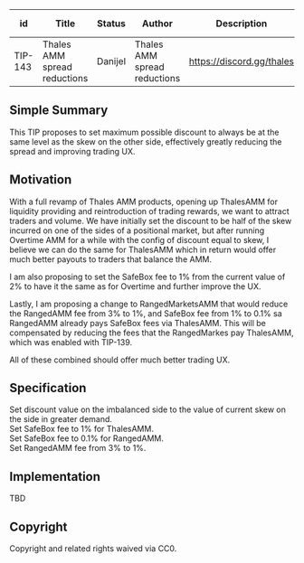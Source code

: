 | id | Title | Status | Author | Description | Discussions to | Created |
| ----------- | ----------- | ----------- | ----------- | ----------- | ----------- | ----------- |
| TIP-143 | Thales AMM spread reductions| Danijel | Thales AMM spread reductions | https://discord.gg/thales | 2023-05-07

## Simple Summary

This TIP proposes to set maximum possible discount to always be at the same level as the skew on the other side, effectively greatly reducing the spread and improving trading UX.  

## Motivation

With a full revamp of Thales AMM products, opening up ThalesAMM for liquidity providing and reintroduction of trading rewards, we want to attract traders and volume. We have initially set the discount to be half of the skew incurred on one of the sides of a positional market, but after running Overtime AMM for a while with the config of discount equal to skew, I believe we can do the same for ThalesAMM which in return would offer much better payouts to traders that balance the AMM.  

I am also proposing to set the SafeBox fee to 1% from the current value of 2% to have it the same as for Overtime and further improve the UX. 

Lastly, I am proposing a change to RangedMarketsAMM that would reduce the RangedAMM fee from 3% to 1%, and SafeBox fee from 1% to 0.1% sa RangedAMM already pays SafeBox fees via ThalesAMM. This will be compensated by reducing the fees that the RangedMarkes pay ThalesAMM, which was enabled with TIP-139.  

All of these combined should offer much better trading UX.
  
## Specification

Set discount value on the imbalanced side to the value of current skew on the side in greater demand.  
Set SafeBox fee to 1% for ThalesAMM.  
Set SafeBox fee to 0.1% for RangedAMM.  
Set RangedAMM fee from 3% to 1%.

## Implementation
TBD

## Copyright

Copyright and related rights waived via CC0.


